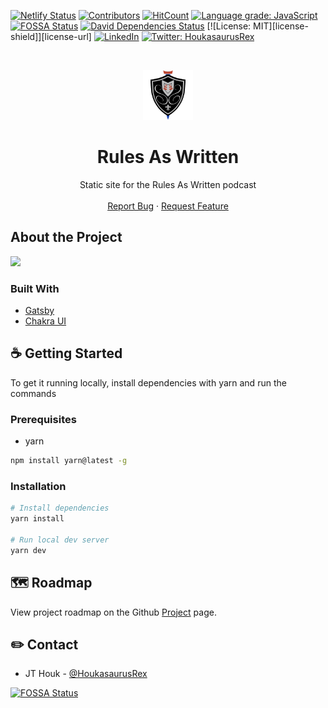[![Netlify Status][netlify-shield]][netlify-url]
[![Contributors][contributors-shield]][contributors-url]
[![HitCount][hitcount-shield]][hitcount-url]
[![Language grade: JavaScript][lgtm-shield]][lgtm-url]
[![FOSSA Status][fossa-shield]][fossa-url]
[![David Dependencies Status][dependencies-shield]][dependencies-url]
[![License: MIT][license-shield]][license-url]
[![LinkedIn][linkedin-shield]][linkedin-url]
[![Twitter: HoukasaurusRex][twitter-shield]][twitter-url]

<br />
<p align="center">
  <a href="https://rulesaswritten.com">
    <img src="src/images/icon.png" alt="Logo" width="80" height="80">
  </a>

  <h1 align="center">Rules As Written</h3>

  <p align="center">
    Static site for the Rules As Written podcast
    <br />
    <br />
    <a href="https://github.com/HoukasaurusRex/rules-as-written-podcast/issues">Report Bug</a>
    ·
    <a href="https://github.com/HoukasaurusRex/rules-as-written-podcast/issues">Request Feature</a>
  </p>
</p>

## About the Project

[![][product-screenshot]][product-url]

### Built With

* [Gatsby](https://gatsbyjs.com/)
* [Chakra UI](https://chakra-ui.com/)

## ☕️ Getting Started

To get it running locally, install dependencies with yarn and run the commands

### Prerequisites

* yarn

```sh
npm install yarn@latest -g
```

### Installation

```sh
# Install dependencies
yarn install

# Run local dev server
yarn dev
```

## 🗺 Roadmap

View project roadmap on the Github [Project](https://github.com/users/HoukasaurusRex/projects/3) page.

## ✏️ Contact

* JT Houk - [@HoukasaurusRex](https://twitter.com/HoukasaurusRex)

[![FOSSA Status][fossa-scan]][fossa-url]

[logo]: src/images/icon.png
[url]: https://rulesaswrittenshow.com
[github-url]: https://github.com/HoukasaurusRex
[netlify-shield]: https://api.netlify.com/api/v1/badges/bbdf7d4d-7242-4e9f-a4fe-9e1fd523fa3e/deploy-status
[netlify-url]: https://app.netlify.com/sites/rules-as-written/deploys
[contributors-shield]: https://img.shields.io/github/contributors/HoukasaurusRex/rules-as-written-podcast.svg\?style\=flat-square
[contributors-url]: https://github.com/HoukasaurusRex/rules-as-written-podcast/graphs/contributors
[hitcount-shield]: https://hits.dwyl.com/HoukasaurusRex/jthoukspace.svg
[hitcount-url]: https://hits.dwyl.com/HoukasaurusRex/jthoukspace
[dependencies-shield]: https://david-dm.org/HoukasaurusRex/rules-as-written-podcast.svg
[dependencies-url]: https://david-dm.org/HoukasaurusRex/rules-as-written-podcast
[linkedin-shield]: https://img.shields.io/badge/-LinkedIn-black.svg\?style\=flat-square\&logo\=linkedin\&colorB\=555
[linkedin-url]: https://www.linkedin.com/in/jt-houk/
[product-screenshot]: https://source.unsplash.com/600x300/\?nature,water
[product-url]: https://rulesaswrittenshow.com
[lgtm-shield]: https://img.shields.io/lgtm/grade/javascript/g/HoukasaurusRex/rules-as-written-podcast.svg\?logo\=lgtm\&logoWidth\=18\&style\=flat-square
[lgtm-url]: https://lgtm.com/projects/g/HoukasaurusRex/rules-as-written-podcast/context:javascript
[fossa-shield]: https://app.fossa.com/api/projects/git%2Bgithub.com%2FHoukasaurusRex%2Frules-as-written-podcast.svg\?type\=shield\&style\=flat-square
[fossa-url]: https://app.fossa.com/projects/git%2Bgithub.com%2FHoukasaurusRex%2Frules-as-written-podcast\?ref\=badge_shield
[fossa-scan]: https://app.fossa.com/api/projects/git%2Bgithub.com%2FHoukasaurusRex%2Frules-as-written-podcast.svg\?type\=large
[twitter-shield]: https://img.shields.io/twitter/follow/HoukasaurusRex.svg\?style\=social
[twitter-url]: https://twitter.com/HoukasaurusRex
[issues-url]: https://github.com/HoukasaurusRex/rules-as-written-podcast/issues
